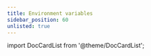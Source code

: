 ```yaml
---
title: Environment variables
sidebar_position: 60
unlisted: true
---
```


import DocCardList from '@theme/DocCardList';

<DocCardList />
